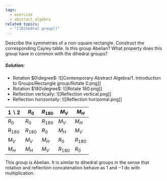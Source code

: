 ```yaml
---
tags:
  - exercise
  - abstract_algebra
related topics:
  - "[[Dihedral group]]"
---
```

Describe the symmetries of a non-square rectangle. Construct the corresponding Cayley table. Is this group Abelian? What property does this group have in common with the dihedral groups?
##### Solution:
- Rotation $0\degree$:
	![[Contemporary Abstract Algebra/1. Introduction to Groups/Rectangle group/Rotate 0.png]]
- Rotation $180\degree$:
	![[Rotate 180.png]]
- Reflection vertically:
	![[Reflection vertical.png]]
- Reflection horizontally:
	![[Reflection horizontal.png]]

| $1\backslash 2$ | $R_0$     | $R_{180}$ | $M_V$     | $M_H$     |
| --------------- | --------- | --------- | --------- | --------- |
| $R_0$           | $R_0$     | $R_{180}$ | $M_V$     | $M_H$     |
| $R_{180}$       | $R_{180}$ | $R_0$     | $M_H$     | $M_V$     |
| $M_V$           | $M_V$     | $M_H$     | $R_0$     | $R_{180}$ |
| $M_H$           | $M_H$     | $M_V$     | $R_{180}$ | $R_0$     |
This group is Abelian. It is similar to dihedral groups in the sense that rotation and reflection concatenation behave as $1$ and $-1$ do with multiplication.